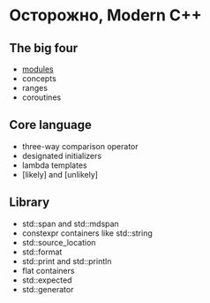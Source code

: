 # Осторожно, Modern C++

## The big four
- [modules](./modules.md)
- concepts
- ranges
- coroutines

## Core language
- three-way comparison operator
- designated initializers
- lambda templates
- [likely] and [unlikely]


## Library
- std::span and std::mdspan
- constexpr containers like std::string
- std::source_location
- std::format
- std::print and std::println
- flat containers
- std::expected
- std::generator

